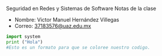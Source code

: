 Seguridad en Redes y Sistemas de Software
Notas de la clase
- Nombre: Victor Manuel Hernández Villegas
- Correo: 37183576@uaz.edu.mx
``` python
import system
print ("Hola")
#Esto es un formato para que se coloree nuestro codigo.
```
